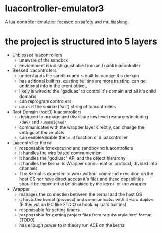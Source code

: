 # luacontroller-emulator3
A lua-controller emulatior focused on safety and multitasking. 

# the project is structured into 5 layers
- Unblessed luacontrollers
  -  unaware of the sandbox
  -  enviornment is indistinguishable from an Luanti luacontroller
- Blessed luacontrollers
  - understands the sandbox and is built to manage it's domain
  - has aditional builtins, existing builtins are more trusting, can get additional info in the event object.
  - likely is wired to the "godluac" to control it's domain and all it's child domains
  - can reprogram controllers
  - can set the source ('src') string of luacontrollers
- Root Domain (root0) luacontrollers
  - designed to manage and distribute low level resources including `/dev/` and `/unassigned/`
  - communicates with the wrapper layer directly, can change the settngs of the emulator
  - can enable/disable the `load` function of a luacontroller
- Luacontroller Kernal
  - responsable for executing and sandboxing luacontrollers
  - it handles the wire based communication
  - it handles the "godluac" API and the object hierarchy
  - it handles the Kernal to Wrapper connuincation protocol, divided into channels
  - The Kernal is expected to work without command execution on the host OS nor have direct access it's files
     and these capabilities should be expected to be disabled by the kernal or the wrapper
- Wrapper
  - manages the connection between the kernal and the host OS
  - it hosts the kernal (process) and communicates with it via a duplex (Either via an IPC like STDIO or hooking lua's builtins)
  - responsable for setting timers
  - responsable for getting project files from require style 'src' format (TODO)
  - has enough power to in theory run ACE on the kernal
